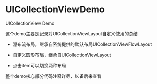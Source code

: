# UICollectionViewDemo
UICollectionView Demo

这个demo主要是记录对UICollectionViewLayout自定义使用的总结

* 瀑布流布局，继承自系统提供的默认布局UICollectionViewFlowLayout

* 自定义圆形布局，继承自UICollectionViewLayout

* 点击item可以切换两种布局

整个demo核心部分代码注释详尽，以备后来查看
